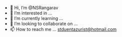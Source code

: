 - 👋 Hi, I’m @NSRangarav
- 👀 I’m interested in ...
- 🌱 I’m currently learning ...
- 💞️ I’m looking to collaborate on ...
- 📫 How to reach me ...
stduentazurist@hotmail.com
<!---
NSRangarav/NSRangarav is a ✨ special ✨ repository because its `README.md` (this file) appears on your GitHub profile.
You can click the Preview link to take a look at your changes.
--->
